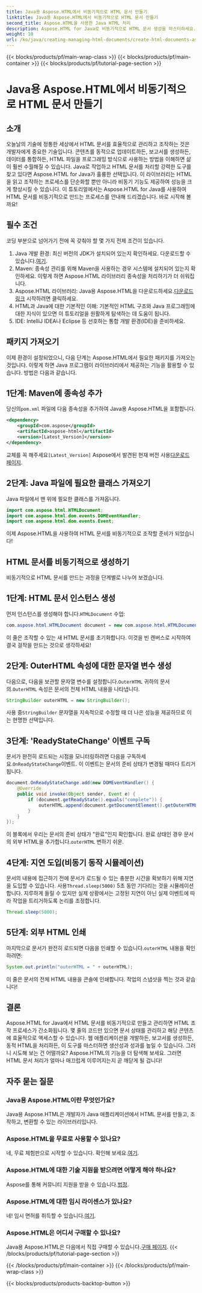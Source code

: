 ```yaml
---
title: Java용 Aspose.HTML에서 비동기적으로 HTML 문서 만들기
linktitle: Java용 Aspose.HTML에서 비동기적으로 HTML 문서 만들기
second_title: Aspose.HTML을 사용한 Java HTML 처리
description: Aspose.HTML for Java로 비동기적으로 HTML 문서 생성을 마스터하세요. 신속한 학습을 위해 단계별 가이드, 팁, FAQ가 포함되어 있습니다.
weight: 10
url: /ko/java/creating-managing-html-documents/create-html-documents-async/
---
```


{{< blocks/products/pf/main-wrap-class >}}
{{< blocks/products/pf/main-container >}}
{{< blocks/products/pf/tutorial-page-section >}}

# Java용 Aspose.HTML에서 비동기적으로 HTML 문서 만들기

## 소개
오늘날의 기술에 정통한 세상에서 HTML 문서를 효율적으로 관리하고 조작하는 것은 개발자에게 중요한 기술입니다. 콘텐츠를 동적으로 업데이트하든, 보고서를 생성하든, 데이터를 통합하든, HTML 파일을 프로그래밍 방식으로 사용하는 방법을 이해하면 삶이 훨씬 수월해질 수 있습니다. Java로 작업하고 HTML 문서를 처리할 강력한 도구를 찾고 있다면 Aspose.HTML for Java가 훌륭한 선택입니다. 이 라이브러리는 HTML을 읽고 조작하는 프로세스를 단순화할 뿐만 아니라 비동기 기능도 제공하여 성능을 크게 향상시킬 수 있습니다. 이 튜토리얼에서는 Aspose.HTML for Java를 사용하여 HTML 문서를 비동기적으로 만드는 프로세스를 안내해 드리겠습니다. 바로 시작해 볼까요!
## 필수 조건
코딩 부분으로 넘어가기 전에 꼭 갖춰야 할 몇 가지 전제 조건이 있습니다.
1.  Java 개발 환경: 최신 버전의 JDK가 설치되어 있는지 확인하세요. 다운로드할 수 있습니다.[여기](https://www.oracle.com/java/technologies/javase-jdk11-downloads.html).
2. Maven: 종속성 관리를 위해 Maven을 사용하는 경우 시스템에 설치되어 있는지 확인하세요. 이렇게 하면 Aspose.HTML 라이브러리 종속성을 처리하기가 더 쉬워집니다.
3.  Aspose.HTML 라이브러리: Java용 Aspose.HTML을 다운로드하세요.[다운로드 링크](https://releases.aspose.com/html/java/) 시작하려면 클릭하세요.
4. HTML과 Java에 대한 기본적인 이해: 기본적인 HTML 구조와 Java 프로그래밍에 대한 지식이 있으면 이 튜토리얼을 원활하게 탐색하는 데 도움이 됩니다.
5. IDE: IntelliJ IDEA나 Eclipse 등 선호하는 통합 개발 환경(IDE)을 준비하세요.
## 패키지 가져오기
이제 환경이 설정되었으니, 다음 단계는 Aspose.HTML에서 필요한 패키지를 가져오는 것입니다. 이렇게 하면 Java 프로그램이 라이브러리에서 제공하는 기능을 활용할 수 있습니다. 방법은 다음과 같습니다.
## 1단계: Maven에 종속성 추가
 당신의`pom.xml` 파일에 다음 종속성을 추가하여 Java용 Aspose.HTML을 포함합니다.
```xml
<dependency>
    <groupId>com.aspose</groupId>
    <artifactId>aspose-html</artifactId>
    <version>[Latest_Version]</version>
</dependency>
```
 교체를 꼭 해주세요`[Latest_Version]` Aspose에서 발견된 현재 버전 사용[다운로드 페이지](https://releases.aspose.com/html/java/).
## 2단계: Java 파일에 필요한 클래스 가져오기
Java 파일에서 맨 위에 필요한 클래스를 가져옵니다.
```java
import com.aspose.html.HTMLDocument;
import com.aspose.html.dom.events.DOMEventHandler;
import com.aspose.html.dom.events.Event;
```
이제 Aspose.HTML을 사용하여 HTML 문서를 비동기적으로 조작할 준비가 되었습니다!
## HTML 문서를 비동기적으로 생성하기
비동기적으로 HTML 문서를 만드는 과정을 단계별로 나누어 보겠습니다.
## 1단계: HTML 문서 인스턴스 생성
 먼저 인스턴스를 생성해야 합니다.`HTMLDocument` 수업:
```java
com.aspose.html.HTMLDocument document = new com.aspose.html.HTMLDocument();
```
이 줄은 조작할 수 있는 새 HTML 문서를 초기화합니다. 이것을 빈 캔버스로 시작하여 결국 걸작을 만드는 것으로 생각하세요!
## 2단계: OuterHTML 속성에 대한 문자열 변수 생성
 다음으로, 다음을 보관할 문자열 변수를 설정합니다.`OuterHTML` 귀하의 문서의.`OuterHTML` 속성은 문서의 전체 HTML 내용을 나타냅니다.
```java
StringBuilder outerHTML = new StringBuilder();
```
 사용 중`StringBuilder` 문자열을 지속적으로 수정할 때 더 나은 성능을 제공하므로 이는 현명한 선택입니다.
## 3단계: 'ReadyStateChange' 이벤트 구독
 문서가 완전히 로드되는 시점을 모니터링하려면 다음을 구독하세요.`OnReadyStateChange`이벤트. 이 이벤트는 문서의 준비 상태가 변경될 때마다 트리거됩니다.
```java
document.OnReadyStateChange.add(new DOMEventHandler() {
    @Override
    public void invoke(Object sender, Event e) {
        if (document.getReadyState().equals("complete")) {
            outerHTML.append(document.getDocumentElement().getOuterHTML());
        }
    }
});
```
 이 블록에서 우리는 문서의 준비 상태가 "완료"인지 확인합니다. 완료 상태인 경우 문서의 외부 HTML을 추가합니다.`outerHTML` 변하기 쉬운. 
## 4단계: 지연 도입(비동기 동작 시뮬레이션)
 문서의 내용에 접근하기 전에 문서가 로드될 수 있는 충분한 시간을 확보하기 위해 지연을 도입할 수 있습니다. 사용`Thread.sleep(5000)` 5초 동안 기다리는 것을 시뮬레이션합니다. 지루하게 들릴 수 있지만 실제 상황에서는 고정된 지연이 아닌 실제 이벤트에 따라 작업을 트리거하도록 논리를 조정합니다.
```java
Thread.sleep(5000);
```
## 5단계: 외부 HTML 인쇄
 마지막으로 문서가 완전히 로드되면 다음을 인쇄할 수 있습니다.`outerHTML` 내용을 확인하려면:
```java
System.out.println("outerHTML = " + outerHTML);
```
이 줄은 문서의 전체 HTML 내용을 콘솔에 인쇄합니다. 작업의 스냅샷을 찍는 것과 같습니다!
## 결론
Aspose.HTML for Java에서 HTML 문서를 비동기적으로 만들고 관리하면 HTML 조작 프로세스가 간소화됩니다. 몇 줄의 코드만 있으면 문서 상태를 관리하고 해당 콘텐츠에 효율적으로 액세스할 수 있습니다. 웹 애플리케이션을 개발하든, 보고서를 생성하든, 동적 HTML을 처리하든, 이 도구를 마스터하면 생산성과 성과를 높일 수 있습니다.
그러니 시도해 보는 건 어떨까요? Aspose.HTML의 기능을 더 탐색해 보세요. 그러면 HTML 문서 처리가 얼마나 매끄럽게 이루어지는지 곧 깨닫게 될 겁니다!
## 자주 묻는 질문
### Java용 Aspose.HTML이란 무엇인가요?
Java용 Aspose.HTML은 개발자가 Java 애플리케이션에서 HTML 문서를 만들고, 조작하고, 변환할 수 있는 라이브러리입니다.
### Aspose.HTML을 무료로 사용할 수 있나요?
 네, 무료 체험판으로 시작할 수 있습니다. 확인해 보세요.[여기](https://releases.aspose.com/).
### Aspose.HTML에 대한 기술 지원을 받으려면 어떻게 해야 하나요?
 Aspose를 통해 커뮤니티 지원을 받을 수 있습니다.[법정](https://forum.aspose.com/c/html/29).
### Aspose.HTML에 대한 임시 라이센스가 있나요?
 네! 임시 면허를 취득할 수 있습니다.[여기](https://purchase.aspose.com/temporary-license/).
### Aspose.HTML은 어디서 구매할 수 있나요?
 Java용 Aspose.HTML은 다음에서 직접 구매할 수 있습니다.[구매 페이지](https://purchase.aspose.com/buy).
{{< /blocks/products/pf/tutorial-page-section >}}

{{< /blocks/products/pf/main-container >}}
{{< /blocks/products/pf/main-wrap-class >}}

{{< blocks/products/products-backtop-button >}}
